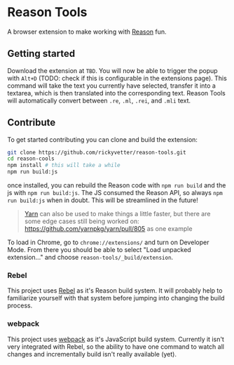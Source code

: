 # Reason Tools

A browser extension to make working with [Reason](http://facebook.github.io/reason/) fun.

## Getting started

Download the extension at `TBD`. You will now be able to trigger the popup with
`Alt+D` (TODO: check if this is configurable in the extensions page). This
command will take the text you currently have selected, transfer it into a
textarea, which is then translated into the corresponding text. Reason Tools
will automatically convert between `.re`, `.ml`, `.rei`, and `.mli` text.

## Contribute

To get started contributing you can clone and build the extension:

```sh
git clone https://github.com/rickyvetter/reason-tools.git
cd reason-cools
npm install # this will take a while
npm run build:js
```

once installed, you can rebuild the Reason code with `npm run build` and the js
with `npm run build:js`. The JS consumed the Reason API, so always
`npm run build:js` when in doubt. This will be streamlined in the future!

> [Yarn](https://github.com/yarnpkg/yarn) can also be used to make things a little faster, but there are some edge
> cases still being worked on: https://github.com/yarnpkg/yarn/pull/805 as one
> example

To load in Chrome, go to `chrome://extensions/` and turn on Developer Mode.
From there you should be able to select "Load unpacked extension..." and choose
`reason-tools/_build/extension`.

### Rebel

This project uses [Rebel](https://github.com/reasonml/rebel) as it's Reason build system. It will probably help
to familiarize yourself with that system before jumping into changing the build
process.

### webpack

This project uses [webpack](http://webpack.github.io/) as it's JavaScript build system. Currently it isn't
very integrated with Rebel, so the ability to have one command to watch
all changes and incrementally build isn't really available (yet).
